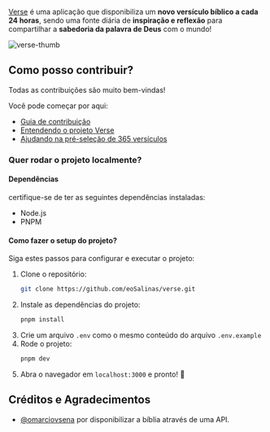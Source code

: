 [Verse](https://verse-chi.vercel.app/) é uma aplicação que disponibiliza um **novo versículo bíblico a cada 24 horas**, sendo uma fonte diária de **inspiração e reflexão** para compartilhar a **sabedoria da palavra de Deus** com o mundo!

![verse-thumb](https://github.com/eoSalinas/verse/assets/80262440/6363e93d-03b1-47a4-9ccf-0b331015994a)

## Como posso contribuir?
Todas as contribuições são muito bem-vindas!

Você pode começar por aqui:
- [Guia de contribuição](https://github.com/eoSalinas/verse/blob/main/CONTRIBUTING.md)
- [Entendendo o projeto Verse](https://github.com/eoSalinas/verse/issues/1)
- [Ajudando na pré-seleção de 365 versículos](https://github.com/eoSalinas/verse/issues/5)

### Quer rodar o projeto localmente?
#### Dependências
certifique-se de ter as seguintes dependências instaladas:

- Node.js
- PNPM
#### Como fazer o setup do projeto?
Siga estes passos para configurar e executar o projeto:

1. Clone o repositório:
   ```bash
   git clone https://github.com/eoSalinas/verse.git
   ```
2. Instale as dependências do projeto:
	```bash
	pnpm install
	```
3. Crie um arquivo `.env` como o mesmo conteúdo do arquivo `.env.example`
4. Rode o projeto:
	```bash
	pnpm dev
	```
5. Abra o navegador em `localhost:3000` e pronto! 🎉

## Créditos e Agradecimentos

- [@omarciovsena](https://github.com/omarciovsena) por disponibilizar a bíblia através de uma API.
